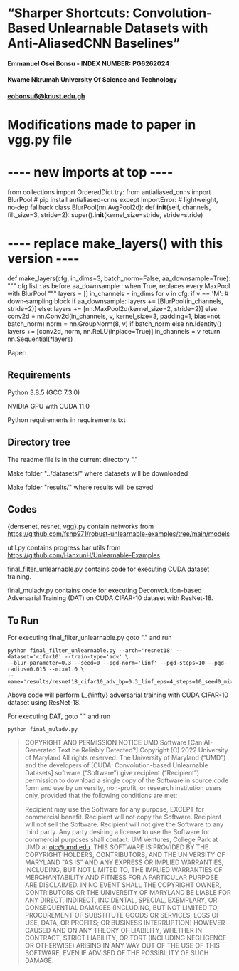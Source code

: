 # “Sharper Shortcuts: Convolution-Based Unlearnable Datasets with Anti-AliasedCNN Baselines”
#### Emmanuel Osei Bonsu - INDEX NUMBER: PG6262024
#### Kwame Nkrumah University Of Science and Technology
#### eobonsu6@knust.edu.gh


#  Modifications made to paper in vgg.py file
# ---- new imports at top ----
from collections import OrderedDict
try:
    from antialiased_cnns import BlurPool   # pip install antialiased-cnns
except ImportError:
    # lightweight, no‑dep fallback
    class BlurPool(nn.AvgPool2d):
        def __init__(self, channels, filt_size=3, stride=2):
            super().__init__(kernel_size=stride, stride=stride)

# ---- replace make_layers() with this version ----
def make_layers(cfg, in_dims=3, batch_norm=False, aa_downsample=True):
    """
    cfg list        : as before
    aa_downsample   : when True, replaces every MaxPool with BlurPool
    """
    layers = []
    in_channels = in_dims
    for v in cfg:
        if v == 'M':                     # down‑sampling block
            if aa_downsample:
                layers += [BlurPool(in_channels, stride=2)]
            else:
                layers += [nn.MaxPool2d(kernel_size=2, stride=2)]
        else:
            conv2d = nn.Conv2d(in_channels, v, kernel_size=3, padding=1, bias=not batch_norm)
            norm = nn.GroupNorm(8, v) if batch_norm else nn.Identity()
            layers += [conv2d, norm, nn.ReLU(inplace=True)]
            in_channels = v
    return nn.Sequential(*layers)



Paper: 

Requirements
------------

Python 3.8.5 (GCC 7.3.0)

NVIDIA GPU with CUDA 11.0

Python requirements in requirements.txt


Directory tree
--------------

The readme file is in the current directory "."

Make folder "../datasets/" where datasets will be downloaded

Make folder "results/" where results will be saved


Codes
-----
{densenet, resnet, vgg}.py contain networks from https://github.com/fshp971/robust-unlearnable-examples/tree/main/models

util.py contains progress bar utils from https://github.com/HanxunH/Unlearnable-Examples

final_filter_unlearnable.py contains code for executing CUDA dataset training.

final_muladv.py contains code for executing Deconvolution-based Adversarial Training (DAT) on CUDA CIFAR-10 dataset with ResNet-18.


To Run
------

For executing final_filter_unlearnable.py goto "." and run

```
python final_filter_unlearnable.py --arch='resnet18' --dataset='cifar10' --train-type='adv' \
--blur-parameter=0.3 --seed=0 --pgd-norm='linf' --pgd-steps=10 --pgd-radius=0.015 --mix=1.0 \
--name='results/resnet18_cifar10_adv_bp=0.3_linf_eps=4_steps=10_seed0_mix=1.0.pkl'
```

Above code will perform L_{\infty} adversarial training with CUDA CIFAR-10 dataset using ResNet-18.

For executing DAT, goto "." and run

```
python final_muladv.py
```




> COPYRIGHT AND PERMISSION NOTICE
> UMD Software [Can AI-Generated Text be Reliably Detected?] Copyright (C) 2022 University of Maryland
> All rights reserved.
> The University of Maryland (“UMD”) and the developers of [CUDA: Convolution-based Unlearnable Datasets] software (“Software”) give recipient (“Recipient”) permission to download a single copy of the Software in source code form and use by university, non-profit, or research institution users only, provided that the following conditions are met:
> 
> Recipient may use the Software for any purpose, EXCEPT for commercial benefit.
> Recipient will not copy the Software.
> Recipient will not sell the Software.
> Recipient will not give the Software to any third party.
> Any party desiring a license to use the Software for commercial purposes shall contact:
> UM Ventures, College Park at UMD at otc@umd.edu.
> THIS SOFTWARE IS PROVIDED BY THE COPYRIGHT HOLDERS, CONTRIBUTORS, AND THE UNIVERSITY OF MARYLAND "AS IS" AND ANY EXPRESS OR IMPLIED WARRANTIES, INCLUDING, BUT NOT LIMITED TO, THE IMPLIED WARRANTIES OF MERCHANTABILITY AND FITNESS FOR A PARTICULAR PURPOSE ARE DISCLAIMED. IN NO EVENT SHALL THE COPYRIGHT OWNER, CONTRIBUTORS OR THE UNIVERSITY OF MARYLAND BE LIABLE FOR ANY DIRECT, INDIRECT, INCIDENTAL, SPECIAL, EXEMPLARY, OR CONSEQUENTIAL DAMAGES (INCLUDING, BUT NOT LIMITED TO, PROCUREMENT OF SUBSTITUTE GOODS OR SERVICES; LOSS OF USE, DATA, OR PROFITS; OR BUSINESS INTERRUPTION) HOWEVER CAUSED AND ON ANY THEORY OF LIABILITY, WHETHER IN CONTRACT, STRICT LIABILITY, OR TORT (INCLUDING NEGLIGENCE OR OTHERWISE) ARISING IN ANY WAY OUT OF THE USE OF THIS SOFTWARE, EVEN IF ADVISED OF THE POSSIBILITY OF SUCH DAMAGE.
